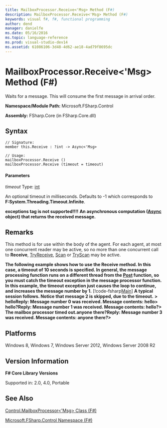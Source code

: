 ```yaml
---
title: MailboxProcessor.Receive<'Msg> Method (F#)
description: MailboxProcessor.Receive<'Msg> Method (F#)
keywords: visual f#, f#, functional programming
author: dend
manager: danielfe
ms.date: 05/16/2016
ms.topic: language-reference
ms.prod: visual-studio-dev14
ms.assetid: 61086106-3d48-4d62-ae18-4ad79f8695dc 
---
```


# MailboxProcessor.Receive<'Msg> Method (F#)

Waits for a message. This will consume the first message in arrival order.

**Namespace/Module Path:** Microsoft.FSharp.Control

**Assembly:** FSharp.Core (in FSharp.Core.dll)


## Syntax

```
// Signature:
member this.Receive : ?int -> Async<'Msg>

// Usage:
mailboxProcessor.Receive ()
mailboxProcessor.Receive (timeout = timeout)
```

#### Parameters
*timeout*
Type: [int](https://msdn.microsoft.com/library/025d5455-3622-4ea5-9573-3ecbd4ee1375)


An optional timeout in milliseconds. Defaults to -1 which corresponds to **F:System.Threading.Timeout.Infinite**.



**exceptions tag is not supported!!!!**
**An asynchronous computation ([Async](https://msdn.microsoft.com/library/03eb4d12-a01a-4565-a077-5e83f17cf6f7) object) that returns the received message.**
## Remarks
This method is for use within the body of the agent. For each agent, at most one concurrent reader may be active, so no more than one concurrent call to **Receive**, [TryReceive](https://msdn.microsoft.com/library/edcb3930-cefd-4d88-935d-7dd6297355ee), [Scan](https://msdn.microsoft.com/library/e86368a3-4f97-4b51-a487-4c6b5456fcbe) or [TryScan](https://msdn.microsoft.com/library/05aa6c91-fe9f-4830-a2d7-6dfa5a2ab376) may be active.

**The following example shows how to use the Receive method. In this case, a timeout of 10 seconds is specified. In general, the message processing function runs on a different thread from the [Post](https://msdn.microsoft.com/library/70597a62-6aa9-4565-9b37-c0877cd3283b) function, so you must catch the timeout exception in the message processor function. In this example, the timeout exception just causes the loop to continue, and increases the message number by 1.**
[!code-fsharp[Main](snippets/fsmailboxprocessor/snippet10.fs)]
**A typical session follows. Notice that message 2 is skipped, due to the timeout.**
**&gt; helloReply: Message number 0 was received. Message contents: hello&gt; hello?Reply: Message number 1 was received. Message contents: hello?&gt; The mailbox processor timed out.anyone there?Reply: Message number 3 was received. Message contents: anyone there?&gt;**
## Platforms
Windows 8, Windows 7, Windows Server 2012, Windows Server 2008 R2


## Version Information
**F# Core Library Versions**

Supported in: 2.0, 4.0, Portable




## See Also
[Control.MailboxProcessor&#60;'Msg&#62; Class &#40;F&#35;&#41;](Control.MailboxProcessor%5B%27Msg%5D-Class-%5BFSharp%5D.md)

[Microsoft.FSharp.Control Namespace &#40;F&#35;&#41;](Microsoft.FSharp.Control-Namespace-%5BFSharp%5D.md)

